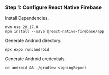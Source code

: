 ### Step 1: Configure React Native Firebase
Install Dependencies.
```
nvm use 20.17.0
npm install --save @react-native-firebase/app
```

Generate Android directory.
```
npx expo run:android
```

Generate Android credentials.
```
cd android && ./gradlew signingReport
```
